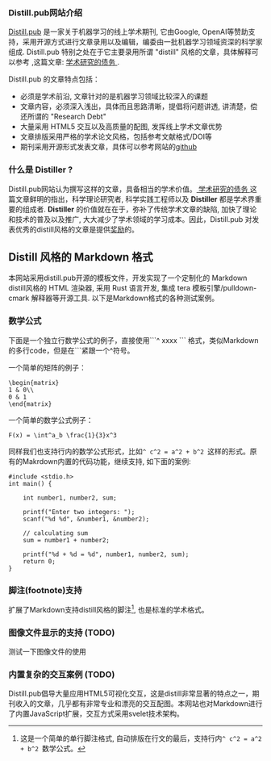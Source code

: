 <!--
code: distill-introduce
title: 什么是distill风格的在线学术文章
desc: 本文简单介绍了 distill.pub 网站, distill 风格文章以及 为何要倡导做一名Distiller. 
template: blog
target: artical
date: 2019-10-10
-->

### Distill.pub网站介绍

[Distill.pub](https://distill.pub/) 是一家关于机器学习的线上学术期刊, 它由Google, OpenAI等赞助支持，采用开源方式进行文章录用以及编辑，编委由一批机器学习领域资深的科学家组成. Distill.pub 特别之处在于它主要录用所谓 "distill" 风格的文章，具体解释可以参考 ,这篇文章: [学术研究的债务 ](https://distill.pub/2017/research-debt/). 

Distill.pub 的文章特点包括：

* 必须是学术前沿, 文章针对的是机器学习领域比较深入的课题
* 文章内容，必须深入浅出，具体而且思路清晰，提倡将问题讲透, 讲清楚，偿还所谓的 "Research Debt" 
* 大量采用 HTML5 交互以及高质量的配图, 发挥线上学术文章优势
* 文章排版采用严格的学术论文风格，包括参考文献格式/DOI等
* 期刊采用开源形式发表文章，具体可以参考网站的[github](https://github.com/distillpub)

### 什么是 Distiller ?

Distill.pub网站认为撰写这样的文章，具备相当的学术价值。[ 学术研究的债务 ](https://distill.pub/2017/research-debt/) 这篇文章鲜明的指出，科学理论研究者, 科学实践工程师以及 **Distiller** 都是学术界重要的组成者. **Distiller** 的价值就在在于，弥补了传统学术文章的缺陷, 加快了理论和技术的普及以及推广, 大大减少了学术领域的学习成本。因此，Distill.pub 对发表优秀的distill风格的文章是提供[奖励](https://distill.pub/prize/ )的。

## Distill 风格的 Markdown 格式

本网站采用distill.pub开源的模板文件，开发实现了一个定制化的 Markdown distill风格的 HTML 渲染器, 采用 Rust 语言开发, 集成 tera 模板引擎/pulldown-cmark 解释器等开源工具. 以下是Markdown格式的各种测试案例。

### 数学公式

下面是一个独立行数学公式的例子，直接使用\`\`\`^ xxxx \`\`\` 格式，类似Markdown的多行code，但是在\`\`\`紧跟一个^符号。

一个简单的矩阵的例子：

```^
\begin{matrix}
1 & 0\\
0 & 1
\end{matrix}
```

一个简单的数学公式例子：

```^
F(x) = \int^a_b \frac{1}{3}x^3
```

同样我们也支持行内的数学公式形式，比如`^ c^2 = a^2 + b^2 `这样的形式。原有的Makrdown内置的代码功能，继续支持, 如下面的案例:

```clike
#include <stdio.h>
int main() {    

    int number1, number2, sum;
    
    printf("Enter two integers: ");
    scanf("%d %d", &number1, &number2);

    // calculating sum
    sum = number1 + number2;      
    
    printf("%d + %d = %d", number1, number2, sum);
    return 0;
}
```

### 脚注(footnote)支持

[^note1]: 这是一个简单的单行脚注格式, 自动排版在行文的最后，支持行内`^ c^2 = a^2 + b^2 `数学公式。

扩展了Markdown支持distill风格的脚注[^note1], 也是标准的学术格式。

### 图像文件显示的支持 (TODO)

测试一下图像文件的使用


### 内置复杂的交互案例 (TODO)

Distill.pub倡导大量应用HTML5可视化交互，这是distill非常显著的特点之一，期刊收入的文章，几乎都有非常专业和漂亮的交互配图。本网站也对Markdown进行了内置JavaScript扩展，交互方式采用svelet技术架构。

